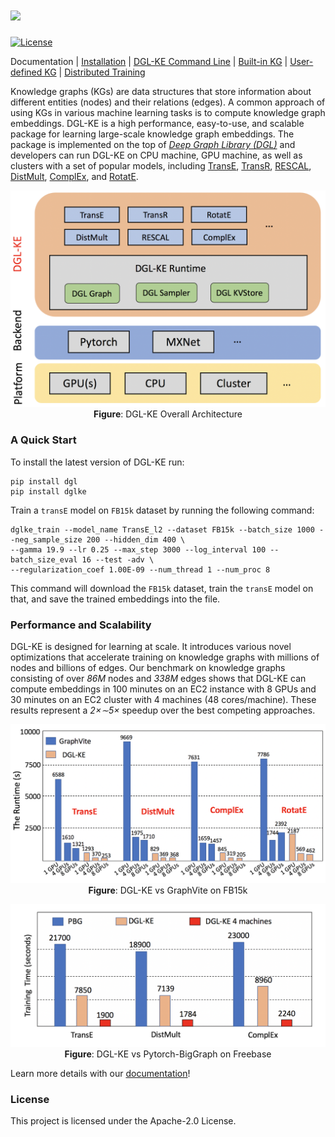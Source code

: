 # <img src="https://github.com/awslabs/dgl-ke/blob/master/img/logo.png" width = "400"/>

[![License](https://img.shields.io/badge/License-Apache%202.0-blue.svg)](./LICENSE)

Documentation | [Installation](https://aws-dglke.readthedocs.io/en/latest/install.html) | [DGL-KE Command Line](https://aws-dglke.readthedocs.io/en/latest/hyper_param.html) | [Built-in KG](https://aws-dglke.readthedocs.io/en/latest/train_built_in.html) | [User-defined KG](https://aws-dglke.readthedocs.io/en/latest/train_user_data.html) | [Distributed Training](https://aws-dglke.readthedocs.io/en/latest/dist_train.html)

Knowledge graphs (KGs) are data structures that store information about different entities (nodes) and their relations (edges). A common approach of using KGs in various machine learning tasks is to compute knowledge graph embeddings. DGL-KE is a high performance, easy-to-use, and scalable package for learning large-scale knowledge graph embeddings. The package is implemented on the top of *[Deep Graph Library (DGL)](https://github.com/dmlc/dgl)* and developers can run DGL-KE on CPU machine, GPU machine, as well as clusters with a set of popular models, including [TransE](https://www.utc.fr/~bordesan/dokuwiki/_media/en/transe_nips13.pdf), [TransR](https://www.aaai.org/ocs/index.php/AAAI/AAAI15/paper/viewPaper/9571), [RESCAL](http://citeseerx.ist.psu.edu/viewdoc/download?doi=10.1.1.383.2015&rep=rep1&type=pdf), [DistMult](https://arxiv.org/abs/1412.6575), [ComplEx](http://proceedings.mlr.press/v48/trouillon16.pdf), and [RotatE](https://arxiv.org/pdf/1902.10197.pdf).

<p align="center">
  <img src="https://github.com/awslabs/dgl-ke/blob/master/img/dgl_ke_arch.PNG" alt="DGL-ke architecture" width="600">
  <br>
  <b>Figure</b>: DGL-KE Overall Architecture
</p>

### A Quick Start

To install the latest version of DGL-KE run:

```
pip install dgl
pip install dglke
```

Train a `transE` model on `FB15k` dataset by running the following command:

```
dglke_train --model_name TransE_l2 --dataset FB15k --batch_size 1000 --neg_sample_size 200 --hidden_dim 400 \
--gamma 19.9 --lr 0.25 --max_step 3000 --log_interval 100 --batch_size_eval 16 --test -adv \
--regularization_coef 1.00E-09 --num_thread 1 --num_proc 8
```

This command will download the `FB15k` dataset, train the `transE` model on that, and save the trained embeddings into the file. 

### Performance and Scalability

DGL-KE is designed for learning at scale. It introduces various novel optimizations that accelerate training on knowledge graphs with millions of nodes and billions of edges. Our benchmark on knowledge graphs consisting of over *86M* nodes and *338M* edges shows that DGL-KE can compute embeddings in 100 minutes on an EC2 instance with 8 GPUs and 30 minutes on an EC2 cluster with 4 machines (48 cores/machine). These results represent a *2×∼5×* speedup over the best competing approaches.

<p align="center">
  <img src="https://github.com/awslabs/dgl-ke/blob/master/img/vs-gv-fb15k.png" alt="vs-graphvite-fb15k" width="700">
  <br>
  <b>Figure</b>: DGL-KE vs GraphVite on FB15k
</p>

<p align="center">
  <img src="https://github.com/awslabs/dgl-ke/blob/master/img/vs-pbg-fb.png" alt="vs-pbg-fb" width="750">
  <br>
  <b>Figure</b>: DGL-KE vs Pytorch-BigGraph on Freebase
</p>

Learn more details with our [documentation](https://aws-dglke.readthedocs.io/en/latest/index.html)!

### License

This project is licensed under the Apache-2.0 License.
